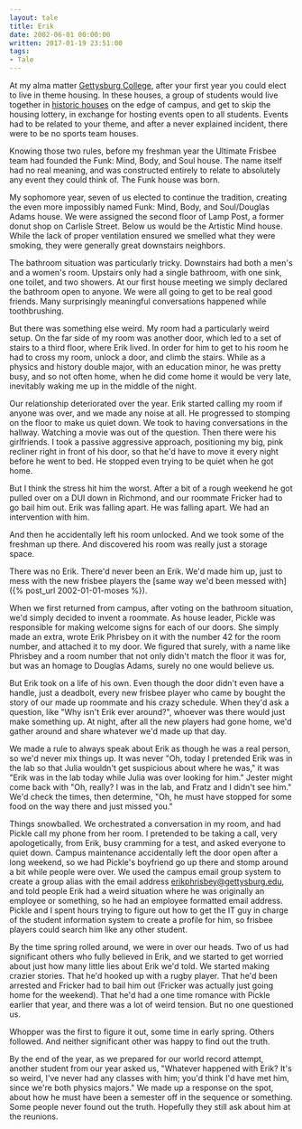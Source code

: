 ```yaml
---
layout: tale 
title: Erik
date: 2002-06-01 00:00:00
written: 2017-01-19 23:51:00
tags:
- Tale
---
```

At my alma matter [Gettysburg College](http://www.gettysburg.edu), after your first year you could elect to live in theme housing. In these houses, a group of students would live together in [historic houses](http://www.gettysburg.edu/about/offices/college_life/reslife/college_houses/spark.dot) on the edge of campus, and get to skip the housing lottery, in exchange for hosting events open to all students. Events had to be related to your theme, and after a never explained incident, there were to be no sports team houses.

Knowing those two rules, before my freshman year the Ultimate Frisbee team had founded the Funk: Mind, Body, and Soul house. The name itself had no real meaning, and was constructed entirely to relate to absolutely any event they could think of. The Funk house was born. 

My sophomore year, seven of us elected to continue the tradition, creating the even more impossibly named Funk: Mind, Body, and Soul/Douglas Adams house. We were assigned the second floor of Lamp Post, a former donut shop on Carlisle Street. Below us would be the Artistic Mind house. While the lack of proper ventilation ensured we smelled what they were smoking, they were generally great downstairs neighbors. 

The bathroom situation was particularly tricky. Downstairs had both a men's and a women's room. Upstairs only had a single bathroom, with one sink, one toilet, and two showers. At our first house meeting we simply declared the bathroom open to anyone. We were all going to get to be real good friends. Many surprisingly meaningful conversations happened while toothbrushing.

But there was something else weird. My room had a particularly weird setup. On the far side of my room was another door, which led to a set of stairs to a third floor, where Erik lived. In order for him to get to his room he had to cross my room, unlock a door, and climb the stairs. While as a physics and history double major, with an education minor, he was pretty busy, and so not often home, when he did come home it would be very late, inevitably waking me up in the middle of the night.

Our relationship deteriorated over the year. Erik started calling my room if anyone was over, and we made any noise at all. He progressed to stomping on the floor to make us quiet down. We took to having conversations in the hallway. Watching a movie was out of the question. Then there were his girlfriends. I took a passive aggressive approach, positioning my big, pink recliner right in front of his door, so that he'd have to move it every night before he went to bed. He stopped even trying to be quiet when he got home. 

But I think the stress hit him the worst. After a bit of a rough weekend he got pulled over on a DUI down in Richmond, and our roommate Fricker had to go bail him out. Erik was falling apart. He was falling apart. We had an intervention with him.

And then he accidentally left his room unlocked. And we took some of the freshman up there. And discovered his room was really just a storage space.

There was no Erik. There'd never been an Erik. We'd made him up, just to mess with the new frisbee players the [same way we'd been messed with]({% post_url 2002-01-01-moses %}).

When we first returned from campus, after voting on the bathroom situation, we'd simply decided to invent a roommate. As house leader, Pickle was responsible for making welcome signs for each of our doors. She simply made an extra, wrote Erik Phrisbey on it with the number 42 for the room number, and attached it to my door. We figured that surely, with a name like Phrisbey and a room number that not only didn't match the floor it was for, but was an homage to Douglas Adams, surely no one would believe us. 

But Erik took on a life of his own. Even though the door didn't even have a handle, just a deadbolt, every new frisbee player who came by bought the story of our made up roommate and his crazy schedule. When they'd ask a question, like "Why isn't Erik ever around?", whoever was there would just make something up. At night, after all the new players had gone home, we'd gather around and share whatever we'd made up that day. 

We made a rule to always speak about Erik as though he was a real person, so we'd never mix things up. It was never "Oh, today I pretended Erik was in the lab so that Julia wouldn't get suspicious about where he was," it was "Erik was in the lab today while Julia was over looking for him." Jester might come back with "Oh, really? I was in the lab, and Fratz and I didn't see him." We'd check the times, then determine, "Oh, he must have stopped for some food on the way there and just missed you."

Things snowballed. We orchestrated a conversation in my room, and had Pickle call my phone from her room. I pretended to be taking a call, very apologetically, from Erik, busy cramming for a test, and asked everyone to quiet down. Campus maintenance accidentally left the door open after a long weekend, so we had Pickle's boyfriend go up there and stomp around a bit while people were over. We used the campus email group system to create a group alias with the email address erikphrisbey@gettysburg.edu, and told people Erik had a weird situation where he was originally an employee or something, so he had an employee formatted email address. Pickle and I spent hours trying to figure out how to get the IT guy in charge of the student information system to create a profile for him, so frisbee players could search him like any other student.

By the time spring rolled around, we were in over our heads. Two of us had significant others who fully believed in Erik, and we started to get worried about just how many little lies about Erik we'd told. We started making crazier stories. That he'd hooked up with a rugby player. That he'd been arrested and Fricker had to bail him out (Fricker was actually just going home for the weekend). That he'd had a one time romance with Pickle earlier that year, and there was a lot of weird tension. But no one questioned us.

Whopper was the first to figure it out, some time in early spring. Others followed. And neither significant other was happy to find out the truth.

By the end of the year, as we prepared for our world record attempt, another student from our year asked us, "Whatever happened with Erik? It's so weird, I've never had any classes with him; you'd think I'd have met him, since we're both physics majors." We made up a response on the spot, about how he must have been a semester off in the sequence or something. Some people never found out the truth. Hopefully they still ask about him at the reunions.